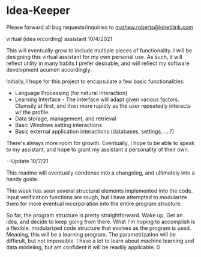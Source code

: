 # Idea-Keeper
Please forward all bug requests/inquiries to mathew.roberts@kinetilink.com

virtual (idea recording) assistant 10/4/2021

This will eventually grow to include multiple pieces of functionality. I will be designing this virtual assistant for my own personal use. As such, it will reflect utility in many habits I prefer desirable, and will reflect my software development acumen accordingly.

Initially, I hope for this project to encapsulate a few basic functionalities:
  - Language Processing (for natural interaction)
  - Learning Interface - The interface will adapt given various factors. Clumsily at first, and then more rapidly as the user repeatedly interacts w/ the profile. 
  - Data storage, management, and retrieval
  - Basic Windows setting interactions
  - Basic external application interactions (databases, settings, ....?)
 
 There's always more room for growth.
 Eventually, I hope to be able to speak to my assistant, and hope to grant my assistant a personality of their own.

--Update 10/7/21
 
This readme will eventually condense into a changelog, and ultimately into a handy guide.
 
This week has seen several structural elements implemented into the code. Input verification functions are rough, but I have attempted to modularize them for more eventual incorporation into the entire program structure. 

So far, the program structure is pretty straightforward. Wake up, Get an idea, and decide to keep going from there. What I'm hoping to accomplish is a flexible, modularized code structure that evolves as the program is used. Meaning, this will be a learning program. The parametrization will be difficult, but not impossible. I have a lot to learn about machine learning and data modeling, but am confident it will be readily applicable. 0

